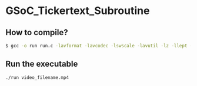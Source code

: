 # GSoC_Tickertext_Subroutine
## How to compile?
```bash
$ gcc -o run run.c -lavformat -lavcodec -lswscale -lavutil -lz -llept -ltesseract
```
## Run the executable
```bash
./run video_filename.mp4
```
